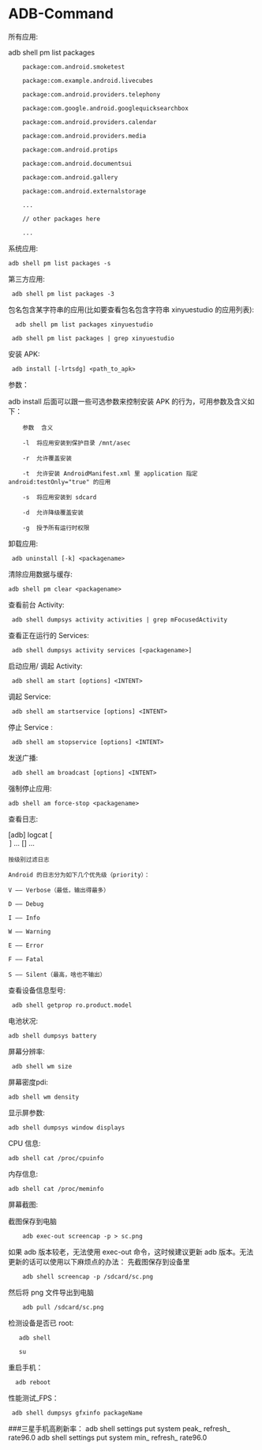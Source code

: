 # ADB-Command

所有应用:
   
   adb shell pm list packages
        
        
   
        package:com.android.smoketest

        package:com.example.android.livecubes

        package:com.android.providers.telephony

        package:com.google.android.googlequicksearchbox

        package:com.android.providers.calendar

        package:com.android.providers.media

        package:com.android.protips

        package:com.android.documentsui

        package:com.android.gallery

        package:com.android.externalstorage

        ...

        // other packages here

        ...
    
    
    
系统应用:
  
    adb shell pm list packages -s
   
   
第三方应用:

     adb shell pm list packages -3
   
   
包名包含某字符串的应用(比如要查看包名包含字符串 xinyuestudio 的应用列表):

      adb shell pm list packages xinyuestudio
   
     adb shell pm list packages | grep xinyuestudio
   
   
   
   
安装 APK:

     adb install [-lrtsdg] <path_to_apk>

参数：

adb install 后面可以跟一些可选参数来控制安装 APK 的行为，可用参数及含义如下：

        参数	含义

        -l	将应用安装到保护目录 /mnt/asec

        -r	允许覆盖安装

        -t	允许安装 AndroidManifest.xml 里 application 指定 android:testOnly="true" 的应用

        -s	将应用安装到 sdcard

        -d	允许降级覆盖安装

        -g	授予所有运行时权限

   
   
卸载应用:   

     adb uninstall [-k] <packagename>
    
    
清除应用数据与缓存:

    adb shell pm clear <packagename>
    
    
查看前台 Activity:

     adb shell dumpsys activity activities | grep mFocusedActivity
   
   
查看正在运行的 Services:

     adb shell dumpsys activity services [<packagename>]
    
    
启动应用/ 调起 Activity:

     adb shell am start [options] <INTENT>
    
    
调起 Service:

     adb shell am startservice [options] <INTENT>


停止 Service :

     adb shell am stopservice [options] <INTENT>
    

发送广播:
   
     adb shell am broadcast [options] <INTENT>
    
    
强制停止应用:
   
    adb shell am force-stop <packagename>
    

 查看日志:

[adb] logcat [<option>] ... [<filter-spec>] ...
    
    按级别过滤日志
    
    Android 的日志分为如下几个优先级（priority）：

    V —— Verbose（最低，输出得最多）
    
    D —— Debug
    
    I —— Info
    
    W —— Warning
    
    E —— Error
    
    F —— Fatal
    
    S —— Silent（最高，啥也不输出）
    

  查看设备信息型号:
  
     adb shell getprop ro.product.model
   
   
  电池状况:
  
    adb shell dumpsys battery
   
   
  屏幕分辨率:
  
     adb shell wm size
   
   
  屏幕密度pdi:
  
    adb shell wm density
   
   
  显示屏参数:
  
    adb shell dumpsys window displays
   
   
 CPU 信息:
 
    adb shell cat /proc/cpuinfo
   
   
 内存信息:
  
    adb shell cat /proc/meminfo
   
   
屏幕截图:

 截图保存到电脑
 
        adb exec-out screencap -p > sc.png
   
   如果 adb 版本较老，无法使用 exec-out 命令，这时候建议更新 adb 版本。无法更新的话可以使用以下麻烦点的办法：
   先截图保存到设备里
        
        adb shell screencap -p /sdcard/sc.png
   
   然后将 png 文件导出到电脑
   
        adb pull /sdcard/sc.png
 
 
 
 检测设备是否已 root:
   
       adb shell
       
       su
       
       
 重启手机：
    
      adb reboot
      
      
      
 性能测试_FPS：     
 
     adb shell dumpsys gfxinfo packageName
   

###三星手机高刷新率：
adb shell settings put system peak_ refresh_ rate96.0
adb shell settings put system min_ refresh_ rate96.0
